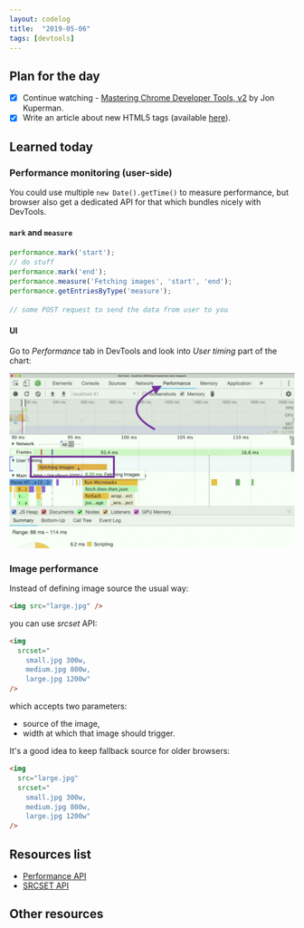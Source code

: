 ```yaml
---
layout: codelog
title:  "2019-05-06"
tags: [devtools]
---
```


## Plan for the day

- [x] Continue watching - [Mastering Chrome Developer Tools, v2](https://frontendmasters.com/courses/chrome-dev-tools-v2/) by Jon Kuperman.
- [x] Write an article about new HTML5 tags (available [here](/blog/articles/html5-tags.html)).

## Learned today

### Performance monitoring (user-side)

You could use multiple `new Date().getTime()` to measure performance, but browser also get a dedicated API for that which bundles nicely with DevTools.

#### `mark` and `measure`

```javascript
performance.mark('start');
// do stuff
performance.mark('end');
performance.measure('Fetching images', 'start', 'end');
performance.getEntriesByType('measure');

// some POST request to send the data from user to you
```

#### UI

Go to *Performance* tab in DevTools and look into *User timing* part of the chart:

![Performance timing](../../assets/img/blog/performance-timing.png)

### Image performance

Instead of defining image source the usual way:

```html
<img src="large.jpg" />
```

you can use *srcset* API:

```html
<img
  srcset="
    small.jpg 300w,
    medium.jpg 800w,
    large.jpg 1200w"
/>
```

which accepts two parameters:

- source of the image,
- width at which that image should trigger.

It's a good idea to keep fallback source for older browsers:

```html
<img
  src="large.jpg"
  srcset="
    small.jpg 300w,
    medium.jpg 800w,
    large.jpg 1200w"
/>
```

## Resources list

- [Performance API](ttps://developer.mozilla.org/en-US/docs/Web/API/Performance)
- [SRCSET API](https://developer.mozilla.org/en-US/docs/Web/HTML/Element/img#attr-srcset)

## Other resources